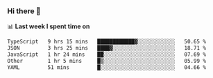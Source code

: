 ### Hi there 👋

<!--
**DBvc/DBvc** is a ✨ _special_ ✨ repository because its `README.md` (this file) appears on your GitHub profile.

Here are some ideas to get you started:

- 🔭 I’m currently working on ...
- 🌱 I’m currently learning ...
- 👯 I’m looking to collaborate on ...
- 🤔 I’m looking for help with ...
- 💬 Ask me about ...
- 📫 How to reach me: ...
- 😄 Pronouns: ...
- ⚡ Fun fact: ...
-->

📊 **Last week I spent time on**
<!--START_SECTION:waka-->

```txt
TypeScript   9 hrs 15 mins   ████████████▓░░░░░░░░░░░░   50.65 %
JSON         3 hrs 25 mins   ████▓░░░░░░░░░░░░░░░░░░░░   18.71 %
JavaScript   1 hr 24 mins    ██░░░░░░░░░░░░░░░░░░░░░░░   07.69 %
Other        1 hr 5 mins     █▒░░░░░░░░░░░░░░░░░░░░░░░   05.99 %
YAML         51 mins         █░░░░░░░░░░░░░░░░░░░░░░░░   04.66 %
```

<!--END_SECTION:waka-->
